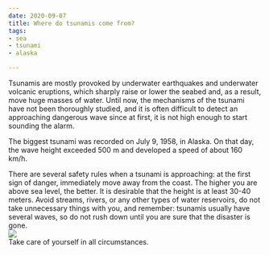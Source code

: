 ```yaml
---
date: 2020-09-07
title: Where do tsunamis come from?
tags:
- sea
- tsunami
- alaska

---
```

  
  
Tsunamis are mostly provoked by underwater earthquakes and underwater volcanic eruptions, which sharply raise or lower the seabed and, as a result, move huge masses of water. Until now, the mechanisms of the tsunami have not been thoroughly studied, and it is often difficult to detect an approaching dangerous wave since at first, it is not high enough to start sounding the alarm.  
  
The biggest tsunami was recorded on July 9, 1958, in Alaska. On that day, the wave height exceeded 500 m and developed a speed of about 160 km/h.  
  
There are several safety rules when a tsunami is approaching: at the first sign of danger, immediately move away from the coast. The higher you are above sea level, the better. It is desirable that the height is at least 30-40 meters. Avoid streams, rivers, or any other types of water reservoirs, do not take unnecessary things with you, and remember: tsunamis usually have several waves, so do not rush down until you are sure that the disaster is gone.  
![](/images/tsu_n.jpg)  
Take care of yourself in all circumstances.